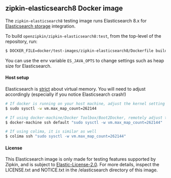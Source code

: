 ## zipkin-elasticsearch8 Docker image

The `zipkin-elasticsearch8` testing image runs Elasticsearch 8.x for [Elasticsearch storage](../../../zipkin-storage/elasticsearch)
integration.

To build `openzipkin/zipkin-elasticsearch8:test`, from the top-level of the repository, run:
```bash
$ DOCKER_FILE=docker/test-images/zipkin-elasticsearch8/Dockerfile build-bin/docker/docker_build openzipkin/zipkin-elasticsearch8:test
```

You can use the env variable `ES_JAVA_OPTS` to change settings such as heap size for Elasticsearch.

#### Host setup

Elasticsearch is [strict](https://github.com/docker-library/docs/tree/master/elasticsearch#host-setup)
about virtual memory. You will need to adjust accordingly (especially if you notice Elasticsearch crash!)

```bash
# If docker is running on your host machine, adjust the kernel setting directly
$ sudo sysctl -w vm.max_map_count=262144

# If using docker-machine/Docker Toolbox/Boot2Docker, remotely adjust the same
$ docker-machine ssh default "sudo sysctl -w vm.max_map_count=262144"

# If using colima, it is similar as well
$ colima ssh "sudo sysctl -w vm.max_map_count=262144"
```

#### License

This Elasticsearch image is only made for testing features supported by Zipkin,
and is subject to [Elastic-License-2.0](https://www.elastic.co/licensing/elastic-license).
For more details, inspect the LICENSE.txt and NOTICE.txt in the /elasticsearch
directory of this image.
